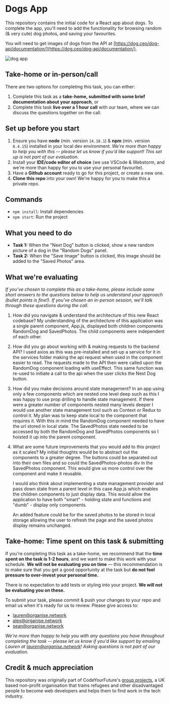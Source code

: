 # Dogs App

This repository contains the initial code for a React app about dogs. To complete the app, you'll need to add the functionality for browsing random (& very cute) dog photos, and saving your favourites.

You will need to get images of dogs from the API at [https://dog.ceo/dog-api/documentation/](https://dog.ceo/dog-api/documentation/).

![dog app](https://user-images.githubusercontent.com/16071230/169317650-f81bcc3a-5185-45d8-be28-5571b4935d4d.png)

## Take-home or in-person/call

There are two options for completing this task, you can either:

1. Complete this task as a **take-home, submitted with some brief documentation about your approach**, or
2. Complete this task **live over a 1 hour call** with our team, where we can discuss the questions together on the call.

## Set up before you start

1. Ensure you have **node** (min. version `14.18.1`) & **npm** (min. version `6.4.15`) installed in your local dev environment. _We're more than happy to help you with this -- please let us know if you'd like support! This set up is not part of our evaluation._
2. Install your **IDE/code editor of choice** (we use VSCode & Webstorm, and we're more than happy for you to use your personal favourite).
3. Have a **Github account** ready to go for this project, or create a new one.
4. **Clone this repo** into your own! We're happy for you to make this a private repo.

## Commands

- `npm install`: Install dependencies
- `npm start`: Run the project

## What you need to do

- **Task 1:** When the "Next Dog" button is clicked, show a new random picture of a dog in the "Random Dogs" panel.
- **Task 2:** When the "Save Image" button is clicked, this image should be added to the "Saved Photos" area.

## What we're evaluating

_If you've chosen to complete this as a take-home, please include some short answers to the questions below to help us understand your approach (bullet points is fine!). If you've chosen an in-person session, we'll talk through these questions during the call._

1. How did you navigate & understand the architecture of this new React codebase?
   My understanding of the architecture of this application was a single parent component, App.js, displayed both children components RandomDog and SavedPhotos. The child components were independent of each other.

2. How did you go about working with & making requests to the backend API?
   I used axios as this was pre-installed and set-up a service for it in the services folder making the api request when used in the component easier to read. The requests made to the API then were called upon the RandomDog component loading with useEffect. This same function was re-used to initiate a call to the api when the user clicks the Next Dog button.

3. How did you make decisions around state management?
   In an app using only a few components which are nested one level deep such as this I was happy to use prop drilling to handle state management. If there were a greater number of components nested many levels deeper I would use another state management tool such as Context or Redux to control it.
   My plan was to keep state local to the component that requires it. With this in mind the RandomDog component needed to have the url stored in local state. The SavedPhotos state needed to be accessed by both the RandomDog and SavedPhotos components so I hoisted it up into the parent component.

4. What are some future improvements that you would add to this project as it scales?
   My initial thoughts would be to abstract out the components to a greater degree. The buttons could be separated out into their own files and so could the SavedPhotos-photos div in the SavedPhotos component. This would give us more control over the component and make it reusable.

   I would also think about implementing a state management provider and pass down state from a parent level in this case App.js which enables the children components to just display data. This would allow the application to have both "smart" - holding state and functions and "dumb" - display only components.

   An added feature could be for the saved photos to be stored in local storage allowing the user to refresh the page and the saved photos display remains unchanged.

## Take-home: Time spent on this task & submitting

If you're completing this task as a take-home, we recommend that the **time spent on the task is 1-2 hours**, and we want to make this work with your schedule. **We will not be evaluating you on time** — this recommendation is to make sure that you get a good opportunity at the task but **do not feel pressure to over-invest your personal time.**

There is no expectation to add tests or styling into your project. **We will not be evaluating you on these.**

To submit your task, please commit & push your changes to your repo and email us when it's ready for us to review. Please give access to:

- lauren@organise.network
- alex@organise.network
- sean@organise.network

_We're more than happy to help you with any questions you have throughout completing the task -- please let us know if you'd like support by emailing Lauren at lauren@organise.network! Asking questions is not part of our evaluation._

## Credit & much appreciation

This repository was originally part of CodeYourFuture's [group projects](https://github.com/CodeYourFuture/group-projects), a UK based non-profit organisation that trains refugees and other disadvantaged people to become web developers and helps them to find work in the tech industry.
